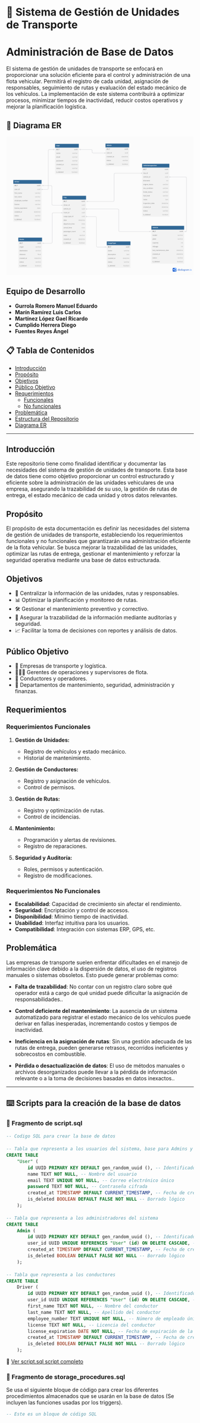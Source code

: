 # 🚛 Sistema de Gestión de Unidades de Transporte

# Administración de Base de Datos

El sistema de gestión de unidades de transporte se enfocará en proporcionar una
solución eficiente para el control y administración de una flota vehicular. Permitirá el
registro de cada unidad, asignación de responsables, seguimiento de rutas y
evaluación del estado mecánico de los vehículos. La implementación de este
sistema contribuirá a optimizar procesos, minimizar tiempos de inactividad, reducir
costos operativos y mejorar la planificación logística.

## 📑 Diagrama ER

![Diagrama ER](er_diagram.png)

## Equipo de Desarrollo

- **Gurrola Romero Manuel Eduardo**
- **Marín Ramírez Luis Carlos**
- **Martínez López Gael Ricardo**
- **Cumplido Herrera Diego**
- **Fuentes Reyes Ángel**

## 📋 Tabla de Contenidos

- [Introducción](#introducción)
- [Propósito](#propósito)
- [Objetivos](#objetivos)
- [Público Objetivo](#público-objetivo)
- [Requerimientos](#requerimientos)
  - [Funcionales](#requerimientos-funcionales)
  - [No funcionales](#requerimientos-no-funcionales)
- [Problemática](#problemática)
- [Estructura del Repositorio](#estructura-del-repositorio)
- [Diagrama ER](#diagrama-er)

---

## Introducción

Este repositorio tiene como finalidad identificar y documentar las
necesidades del sistema de gestión de unidades de transporte. Esta base de datos
tiene como objetivo proporcionar un control estructurado y eficiente sobre la
administración de las unidades vehiculares de una empresa, asegurando la
trazabilidad de su uso, la gestión de rutas de entrega, el estado mecánico de cada
unidad y otros datos relevantes.

## Propósito

El propósito de esta documentación es definir las necesidades del sistema de gestión de
unidades de transporte, estableciendo los requerimientos funcionales y no funcionales que
garantizarán una administración eficiente de la flota vehicular. Se busca mejorar la
trazabilidad de las unidades, optimizar las rutas de entrega, gestionar el mantenimiento y
reforzar la seguridad operativa mediante una base de datos estructurada.

## Objetivos

- 🚚 Centralizar la información de las unidades, rutas y responsables.
- 📊 Optimizar la planificación y monitoreo de rutas.
- 🛠️ Gestionar el mantenimiento preventivo y correctivo.
- 🔑 Asegurar la trazabilidad de la información mediante auditorías y seguridad.
- 📈 Facilitar la toma de decisiones con reportes y análisis de datos.

## Público Objetivo

- 🏢 Empresas de transporte y logística.
- 👨‍💼💼 Gerentes de operaciones y supervisores de flota.
- 🚚 Conductores y operadores.
- 🏢 Departamentos de mantenimiento, seguridad, administración y finanzas.

## Requerimientos

### Requerimientos Funcionales

1. **Gestión de Unidades:**

   - Registro de vehículos y estado mecánico.
   - Historial de mantenimiento.

2. **Gestión de Conductores:**

   - Registro y asignación de vehículos.
   - Control de permisos.

3. **Gestión de Rutas:**

   - Registro y optimización de rutas.
   - Control de incidencias.

4. **Mantenimiento:**

   - Programación y alertas de revisiones.
   - Registro de reparaciones.

5. **Seguridad y Auditoría:**
   - Roles, permisos y autenticación.
   - Registro de modificaciones.

### Requerimientos No Funcionales

- **Escalabilidad**: Capacidad de crecimiento sin afectar el rendimiento.
- **Seguridad**: Encriptación y control de accesos.
- **Disponibilidad**: Mínimo tiempo de inactividad.
- **Usabilidad**: Interfaz intuitiva para los usuarios.
- **Compatibilidad**: Integración con sistemas ERP, GPS, etc.

## Problemática

Las empresas de transporte suelen enfrentar dificultades en el manejo de
información clave debido a la dispersión de datos, el uso de registros manuales o
sistemas obsoletos. Esto puede generar problemas como:

- **Falta de trazabilidad**: No contar con un registro claro sobre qué operador
  está a cargo de qué unidad puede dificultar la asignación de
  responsabilidades..

- **Control deficiente del mantenimiento**: La ausencia de un sistema
  automatizado para registrar el estado mecánico de los vehículos puede
  derivar en fallas inesperadas, incrementando costos y tiempos de inactividad.

- **Ineficiencia en la asignación de rutas**: Sin una gestión adecuada de las
  rutas de entrega, pueden generarse retrasos, recorridos ineficientes y
  sobrecostos en combustible.

- **Pérdida o desactualización de datos**: El uso de métodos manuales o
  archivos desorganizados puede llevar a la pérdida de información relevante
  o a la toma de decisiones basadas en datos inexactos..

---

## ⌨️ Scripts para la creación de la base de datos

### 📄 Fragmento de script.sql

```sql
-- Codigo SQL para crear la base de datos

-- Tabla que representa a los usuarios del sistema, base para Admins y Conductores
CREATE TABLE
    "User" (
        id UUID PRIMARY KEY DEFAULT gen_random_uuid (), -- Identificador único generado automáticamente
        name TEXT NOT NULL, -- Nombre del usuario
        email TEXT UNIQUE NOT NULL, -- Correo electrónico único
        password TEXT NOT NULL, -- Contraseña cifrada
        created_at TIMESTAMP DEFAULT CURRENT_TIMESTAMP, -- Fecha de creación
        is_deleted BOOLEAN DEFAULT FALSE NOT NULL -- Borrado lógico
    );

-- Tabla que representa a los administradores del sistema
CREATE TABLE
    Admin (
        id UUID PRIMARY KEY DEFAULT gen_random_uuid (), -- Identificador único del admin
        user_id UUID UNIQUE REFERENCES "User" (id) ON DELETE CASCADE, -- Relación 1:1 con User
        created_at TIMESTAMP DEFAULT CURRENT_TIMESTAMP, -- Fecha de creación
        is_deleted BOOLEAN DEFAULT FALSE NOT NULL -- Borrado lógico
    );

-- Tabla que representa a los conductores
CREATE TABLE
    Driver (
        id UUID PRIMARY KEY DEFAULT gen_random_uuid (), -- Identificador único del conductor
        user_id UUID UNIQUE REFERENCES "User" (id) ON DELETE CASCADE, -- Relación 1:1 con User
        first_name TEXT NOT NULL, -- Nombre del conductor
        last_name TEXT NOT NULL, -- Apellido del conductor
        employee_number TEXT UNIQUE NOT NULL, -- Número de empleado único
        license TEXT NOT NULL, -- Licencia del conductor
        license_expiration DATE NOT NULL, -- Fecha de expiración de la licencia
        created_at TIMESTAMP DEFAULT CURRENT_TIMESTAMP, -- Fecha de creación
        is_deleted BOOLEAN DEFAULT FALSE NOT NULL -- Borrado lógico
    );

```

📎 [Ver script.sql script completo](script.sql)

### 📄 Fragmento de storage_procedures.sql
Se usa el siguiente bloque de código para crear los diferentes procedimientos almacenados que se usarán en la base de datos (Se incluyen las funciones usadas por los triggers).

```sql
-- Este es un bloque de código SQL
```
